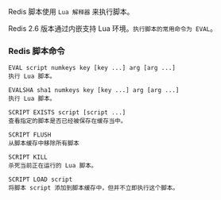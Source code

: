 Redis 脚本使用 `Lua 解释器` 来执行脚本。

Redis 2.6 版本通过内嵌支持 Lua 环境。`执行脚本的常用命令为 EVAL`。



### Redis 脚本命令

```
EVAL script numkeys key [key ...] arg [arg ...]
执行 Lua 脚本。

EVALSHA sha1 numkeys key [key ...] arg [arg ...]
执行 Lua 脚本。

SCRIPT EXISTS script [script ...]
查看指定的脚本是否已经被保存在缓存当中。

SCRIPT FLUSH
从脚本缓存中移除所有脚本

SCRIPT KILL
杀死当前正在运行的 Lua 脚本。

SCRIPT LOAD script
将脚本 script 添加到脚本缓存中，但并不立即执行这个脚本。
```
